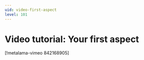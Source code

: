```yaml
---
uid: video-first-aspect
level: 101
---
```


# Video tutorial: Your first aspect

[!metalama-vimeo 842168905]
